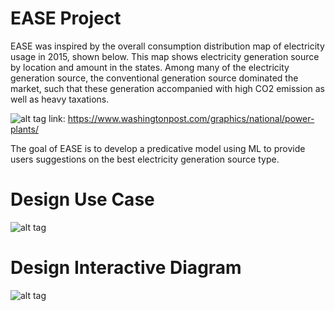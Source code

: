 # EASE Project
EASE was inspired by the overall consumption distribution map of electricity usage in 2015, shown below. This map shows electricity generation source by location and amount in the states. Among many of the electricity generation source, the conventional generation source dominated the market, such that these generation accompanied with high CO2 emission as well as heavy taxations. 

![alt tag](https://github.com/danielfather7/EASE-Project/blob/master/Project_Goal/Background_2015_EDM.png)
link: https://www.washingtonpost.com/graphics/national/power-plants/

The goal of EASE is to develop a predicative model using ML to provide users suggestions on the best electricity generation source type.

# Design Use Case
![alt tag](https://github.com/danielfather7/EASE-Project/blob/master/Project_Goal/Design_use_case.png)
 
# Design Interactive Diagram
![alt tag](https://github.com/danielfather7/EASE-Project/blob/master/Project_Goal/interactive_case.png)


